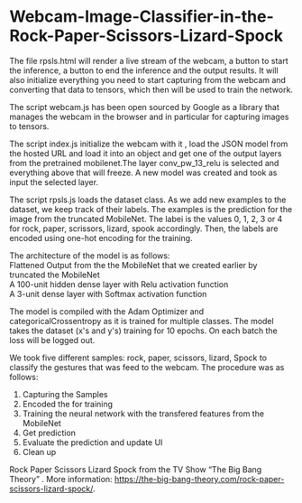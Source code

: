 # Webcam-Image-Classifier-in-the-Rock-Paper-Scissors-Lizard-Spock

 The file rpsls.html will render a live stream of the webcam, a button to start the inference, a button to end the inference and the output results.
 It will also initialize everything you need to start capturing from the webcam and converting that data to tensors, which then will be used to train the network.  
 
 The script webcam.js has been open sourced by Google as a library that manages the webcam in the browser and in particular for capturing images to tensors.   
 
 The script index.js  initialize the webcam with it , load the JSON model from the hosted URL and load it into an object and get one of the output layers from the pretrained mobilenet.The layer conv_pw_13_relu is selected and everything above that will freeze. A new model was created and took as input the selected layer.  
 
 The script rpsls.js loads the dataset class. As we add new examples to the dataset, we keep track of their labels. The examples is the prediction for the image from the truncated MobileNet. The labei is the values 0, 1, 2, 3 or 4 for rock, paper, scrissors, lizard, spook accordingly. Then, the labels are encoded using one-hot encoding for the training.  
 
The architecture of the model is as follows:  
Flattened Output from the the MobileNet that we created earlier by truncated the MobileNet  
A 100-unit hidden dense layer with Relu activation function  
A 3-unit dense layer with Softmax  activation function     

The model is compiled with the Adam Optimizer and categoricalCrossentropy as it is trained for multiple classes. 
The model takes the dataset (x's and y's) training for 10 epochs. On each batch the loss will be logged out.  

We took five different samples: rock, paper, scissors, lizard, Spock to classify the gestures that was feed to the webcam.
The procedure was as follows:
1. Capturing the Samples
2. Encoded the for training
3. Training the neural network with the transfered features from the MobileNet
4. Get prediction
5. Evaluate the prediction and update UI
6. Clean up
 
 Rock Paper Scissors Lizard Spock from the TV Show “The Big Bang Theory” . More information: https://the-big-bang-theory.com/rock-paper-scissors-lizard-spock/. 

